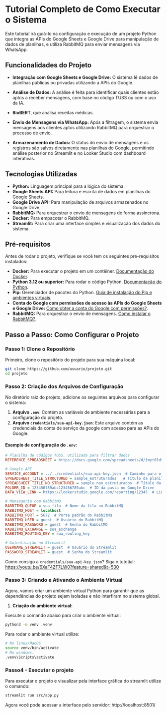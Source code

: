 # Tutorial Completo de Como Executar o Sistema

Este tutorial irá guiá-lo na configuração e execução de um projeto Python que integra as APIs do Google Sheets e Google Drive para manipulação de dados de planilhas, e utiliza RabbitMQ para enviar mensagens via WhatsApp.

## Funcionalidades do Projeto

- **Integração com Google Sheets e Google Drive:** O sistema lê dados de planilhas públicas ou privadas utilizando a APIs do Google.

- **Análise de Dados:** A análise é feita para identificar quais clientes estão aptos a receber mensagens, com base no código TUSS ou com o uso da IA.

- **BioBERT**, que analisa receitas médicas.

- **Envio de Mensagens via WhatsApp:** Após a filtragem, o sistema envia mensagens aos clientes aptos utilizando RabbitMQ para orquestrar o processo de envio.

- **Armazenamento de Dados:** O status do envio de mensagens e os registros são salvos diretamente nas planilhas do Google, permitindo análise posterior no Streamlit e no Looker Studio com dashboard interativas.

## Tecnologias Utilizadas

- **Python:** Linguagem principal para a lógica do sistema.
- **Google Sheets API:** Para leitura e escrita de dados em planilhas do Google Sheets.
- **Google Drive API:** Para manipulação de arquivos armazenados no Google Drive.
- **RabbitMQ:** Para orquestrar o envio de mensagens de forma assíncrona.
- **Docker:** Para empacotar o RabbitMQ.
- **Streamlit:** Para criar uma interface simples e visualização dos dados do sistema.

## Pré-requisitos

Antes de rodar o projeto, verifique se você tem os seguintes pré-requisitos instalados:

- **Docker:** Para executar o projeto em um contêiner. [Documentação do Docker](https://docs.docker.com/get-started/).
- **Python 3.12 ou superior:** Para rodar o código Python. [Documentação do Python](https://docs.python.org/pt-br/3/).
- **Pip:** Gerenciador de pacotes do Python. [Guia de instalação do Pip e ambientes virtuais](https://packaging.python.org/pt-br/latest/guides/installing-using-pip-and-virtual-environments/).
- **Conta do Google com permissões de acesso às APIs do Google Sheets e Google Drive:** [Como obter a conta do Google com permissões?](https://youtu.be/6XaF4ZF7LW0?feature=shared&t=530).
- **RabbitMQ:** Para orquestrar o envio de mensagens. [Como instalar o RabbitMQ?](https://youtu.be/6XaF4ZF7LW0?feature=shared&t=530).

## Passo a Passo: Como Configurar o Projeto

### Passo 1: Clone o Repositório

Primeiro, clone o repositório do projeto para sua máquina local:

```bash
git clone https://github.com/usuario/projeto.git
cd projeto
```
### Passo 2: Criação dos Arquivos de Configuração

No diretório raiz do projeto, adicione os seguintes arquivos para configurar o sistema:

1. **Arquivo `.env`**: Contém as variáveis de ambiente necessárias para a configuração do projeto.
2. **Arquivo `credentials/sua-api-key.json`**: Este arquivo contém as credenciais da conta de serviço da google com acesso para as APIs do Google.

#### Exemplo de configuração do `.env`:

```ini
# Planilha de códigos TUSS, utilizada para filtrar dados
REFERENCE_SPREADSHEET = https://docs.google.com/spreadsheets/d/1myt01dskR0tjmNSCLgM5bigshHsJNsUzxyFIbMTUA_M/export?format=csv

# Google API
SERVICE_ACCOUNT = ../../credentials/sua-api-key.json  # Caminho para o arquivo de credenciais
SPREADSHEET_TITLE_STRUCTURED = sample_estruturados   # Título da planilha de dados estruturados
SPREADSHEET_TITLE_NO_STRUCTURED = sample_nao_estruturados  # Título da planilha de dados não estruturados
FOLDER_ID = 123456789abc123456789abc  # ID da pasta no Google Drive
DATA_VIEW_LINK = https://lookerstudio.google.com/reporting/12345  # Link da dashboard do Looker Studio

# Mensageria com RabbitMQ
RABBITMQ_QUEUE = sua_fila  # Nome da fila no RabbitMQ
RABBITMQ_HOST = localhost
RABBITMQ_PORT = 5672  # Porta padrão do RabbitMQ
RABBITMQ_USER = guest  # Usuário do RabbitMQ
RABBITMQ_PASSWORD = guest  # Senha do RabbitMQ
RABBITMQ_EXCHANGE = sua_exchange
RABBITMQ_ROUTING_KEY = sua_routing_key

# Autenticação no Streamlit
USERNAME_STREAMLIT = guest  # Usuário do Streamlit
PASSWORD_STREAMLIT = guest  # Senha do Streamlit
```
Como consigo a `credentials/sua-api-key.json`? Siga o tutotial: https://youtu.be/6XaF4ZF7LW0?feature=shared&t=530

### Passo 3: Criando e Ativando o Ambiente Virtual

Agora, vamos criar um ambiente virtual Python para garantir que as dependências do projeto sejam isoladas e não interfiram no sistema global.

1. **Criação do ambiente virtual:**

Execute o comando abaixo para criar o ambiente virtual:
```bash
python3 -m venv .venv
```
Para rodar o ambiente virtual utilize:
``` bash
# No linux/MacOS
source venv/bin/activate
# No windows:
.venv\Scripts\activate

```
### Passo4 - Executar o projeto
Para executar o projeto e visualizar pela interface gráfica do streamlit utilize o comando:
``` bash
streamlit run src/app.py
```
Agora você pode acessar a interface pelo servidor: http://localhost:8501/


